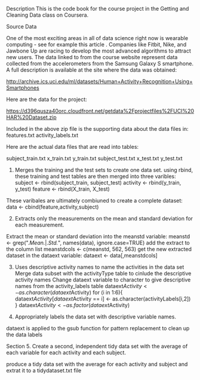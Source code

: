 Description
This is the code book for the course project in the Getting and Cleaning Data class on Coursera. 

Source Data

One of the most exciting areas in all of data science right now is wearable computing - see for example this article . Companies like Fitbit, Nike, and Jawbone Up are racing to develop the most advanced algorithms to attract new users. The data linked to from the course website represent data collected from the accelerometers from the Samsung Galaxy S smartphone. A full description is available at the site where the data was obtained: 

http://archive.ics.uci.edu/ml/datasets/Human+Activity+Recognition+Using+Smartphones 

Here are the data for the project: 

https://d396qusza40orc.cloudfront.net/getdata%2Fprojectfiles%2FUCI%20HAR%20Dataset.zip 

Included in the above zip file is the supporting data about the data files in:
features.txt
activity_labels.txt

Here are the actual data files that are read into tables:

subject_train.txt
x_train.txt
y_train.txt
subject_test.txt
x_test.txt
y_test.txt

1. Merges the training and the test sets to create one data set.
using rbind, these training and test tables are then merged into three varibles:
subject <- rbind(subject_train, subject_test)
activity <- rbind(y_train, y_test)
feature <- rbind(X_train, X_test)

These varibales are ultimately combiuned to create a complete dataset:
data <- cbind(feature,activity,subject)
 
2. Extracts only the measurements on the mean and standard deviation for each measurement. 

Extract the mean or standard deviation into the meanstd variable:
meanstd <- grep(".*Mean.*|.*Std.*", names(data), ignore.case=TRUE)
add the extract to the column list
meanstdcols <- c(meanstd, 562, 563)
get the new extracted dataset in the dataext variable:
dataext <- data[,meanstdcols]

3. Uses descriptive activity names to name the activities in the data set
Merge data subset with the activityType table to cinlude the descriptive activity names
Change dataext variable to character to give descriptive names from the activity_labels table
dataext$Activity <- as.character(dataext$Activity)
for (i in 1:6){
  dataext$Activity[dataext$Activity == i] <- as.character(activityLabels[i,2])
}
dataext$Activity <- as.factor(dataext$Activity)



4. Appropriately labels the data set with descriptive variable names. 

dataext is applied to the gsub function for pattern replacement to clean up the data labels

Section 5. Create a second, independent tidy data set with the average of each variable for each activity and each subject.

produce a tidy data set with the average for each activity and subject
and extrat it to a tidydataset.txt file
